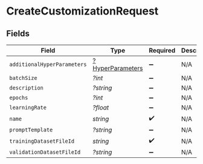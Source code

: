 # CreateCustomizationRequest


## Fields

| Field                                                      | Type                                                       | Required                                                   | Description                                                |
| ---------------------------------------------------------- | ---------------------------------------------------------- | ---------------------------------------------------------- | ---------------------------------------------------------- |
| `additionalHyperParameters`                                | [?HyperParameters](../../models/shared/HyperParameters.md) | :heavy_minus_sign:                                         | N/A                                                        |
| `batchSize`                                                | *?int*                                                     | :heavy_minus_sign:                                         | N/A                                                        |
| `description`                                              | *?string*                                                  | :heavy_minus_sign:                                         | N/A                                                        |
| `epochs`                                                   | *?int*                                                     | :heavy_minus_sign:                                         | N/A                                                        |
| `learningRate`                                             | *?float*                                                   | :heavy_minus_sign:                                         | N/A                                                        |
| `name`                                                     | *string*                                                   | :heavy_check_mark:                                         | N/A                                                        |
| `promptTemplate`                                           | *?string*                                                  | :heavy_minus_sign:                                         | N/A                                                        |
| `trainingDatasetFileId`                                    | *string*                                                   | :heavy_check_mark:                                         | N/A                                                        |
| `validationDatasetFileId`                                  | *?string*                                                  | :heavy_minus_sign:                                         | N/A                                                        |